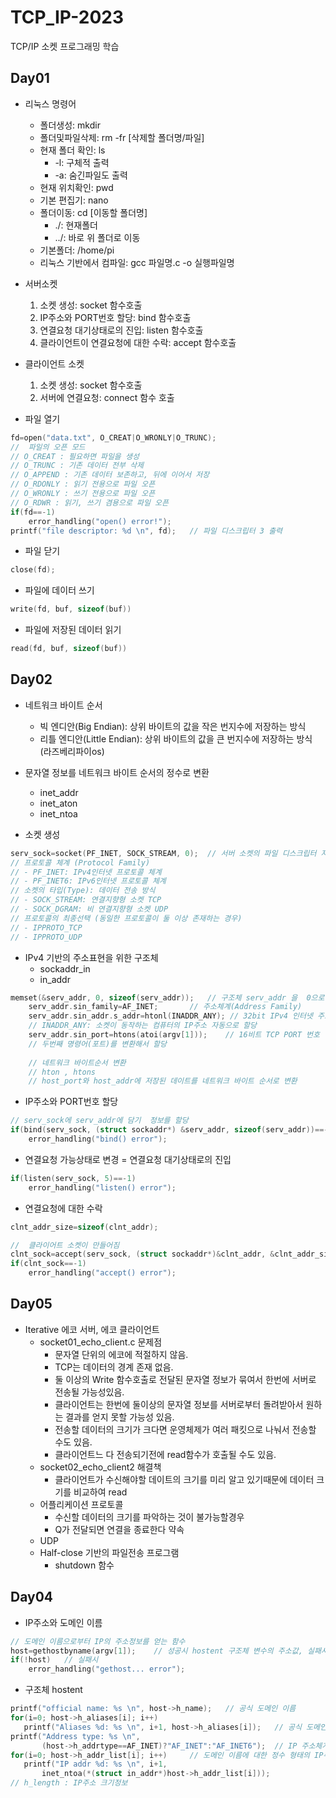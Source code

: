 # TCP_IP-2023
TCP/IP 소켓 프로그래밍 학습
## Day01
- 리눅스 명령어 
	- 폴더생성: mkdir
	- 폴더및파일삭제: rm -fr [삭제할 폴더명/파일]
	- 현재 폴더 확인: ls
		- -l: 구체적 출력
		- -a: 숨긴파일도 출력
	- 현재 위치확인: pwd
	- 기본 편집기: nano
	- 폴더이동: cd [이동할 폴더명]
		- ./: 현재폴더
		- ../: 바로 위 폴더로 이동
	- 기본폴더: /home/pi
	- 리눅스 기반에서 컴파일: gcc 파일명.c -o 실행파일명

- 서버소켓
	1. 소켓 생성: socket 함수호출
	2. IP주소와 PORT번호 할당: bind 함수호출
	3. 연결요청 대기상태로의 진입: listen 함수호출
	4. 클라이언트이 연결요청에 대한 수락: accept 함수호출
	
- 클라이언트 소켓
	1. 소켓 생성: socket 함수호출
	2. 서버에 연결요청: connect 함수 호출
- 파일 열기
``` c
fd=open("data.txt", O_CREAT|O_WRONLY|O_TRUNC);
//  파일의 오픈 모드
// O_CREAT : 필요하면 파일을 생성
// O_TRUNC : 기존 데이터 전부 삭제
// O_APPEND : 기존 데이터 보존하고, 뒤에 이어서 저장
// O_RDONLY : 읽기 전용으로 파일 오픈
// O_WRONLY : 쓰기 전용으로 파일 오픈
// O_RDWR : 읽기, 쓰기 겸용으로 파일 오픈
if(fd==-1)
	error_handling("open() error!");
printf("file descriptor: %d \n", fd);	// 파일 디스크립터 3 출력
```
- 파일 닫기
``` c
close(fd);
```
- 파일에 데이터 쓰기
``` c
write(fd, buf, sizeof(buf))
```
- 파일에 저장된 데이터 읽기
```c
read(fd, buf, sizeof(buf))
```
## Day02
- 네트워크 바이트 순서
	- 빅 엔디안(Big Endian): 상위 바이트의 값을 작은 번지수에 저장하는 방식
   	- 리틀 엔디안(Little Endian): 상위 바이트의 값을 큰 번지수에 저장하는 방식 (라즈베리파이os)

- 문자열 정보를 네트워크 바이트 순서의 정수로 변환
  	- inet_addr
  	- inet_aton
  	- inet_ntoa
   	
- 소켓 생성
``` c
serv_sock=socket(PF_INET, SOCK_STREAM, 0);	// 서버 소켓의 파일 디스크립터 저장
// 프로토콜 체계 (Protocol Family)
// - PF_INET: IPv4인터넷 프로토콜 체계
// - PF_INET6: IPv6인터넷 프로토콜 체계
// 소켓의 타입(Type): 데이터 전송 방식
// - SOCK_STREAM: 연결지향형 소켓 TCP
// - SOCK_DGRAM: 비 연결지향형 소켓 UDP
// 프로토콜의 최종선택 (동일한 프로토콜이 둘 이상 존재하는 경우)
// - IPPROTO_TCP
// - IPPROTO_UDP
```

- IPv4 기반의 주소표현을 위한 구조체
	- sockaddr_in
   	- in_addr
``` c
memset(&serv_addr, 0, sizeof(serv_addr));	// 구조체 serv_addr 을  0으로 초기화
	serv_addr.sin_family=AF_INET;		// 주소체계(Address Family)
	serv_addr.sin_addr.s_addr=htonl(INADDR_ANY); // 32bit IPv4 인터넷 주소 
 	// INADDR_ANY: 소켓이 동작하는 컴퓨터의 IP주소 자동으로 할당
	serv_addr.sin_port=htons(atoi(argv[1]));	// 16비트 TCP PORT 번호
	// 두번째 명령어(포트)를 변환해서 할당
 
 	// 네트워크 바이트순서 변환
  	// hton , htons 
   	// host_port와 host_addr에 저장된 데이트를 네트워크 바이트 순서로 변환
 ```
- IP주소와 PORT번호 할당
``` c
// serv_sock에 serv_addr에 담기  정보를 할당
if(bind(serv_sock, (struct sockaddr*) &serv_addr, sizeof(serv_addr))==-1)
	error_handling("bind() error");
```
- 연결요청 가능상태로 변경 = 연결요청 대기상태로의 진입
``` c
if(listen(serv_sock, 5)==-1)
	error_handling("listen() error");
  ```
- 연결요청에 대한 수락
``` c
clnt_addr_size=sizeof(clnt_addr);

//  클라이어트 소켓이 만들어짐
clnt_sock=accept(serv_sock, (struct sockaddr*)&clnt_addr, &clnt_addr_size);
if(clnt_sock==-1)
	error_handling("accept() error");
```

## Day05
- Iterative 에코 서버, 에코 클라이언트
	- socket01_echo_client.c 문제점
		- 문자열 단위의 에코에 적절하지 않음.
		- TCP는 데이터의 경계 존재 없음.
		- 둘 이상의 Write 함수호출로 전달된 문자열 정보가 묶여서 한번에 서버로 전송될 가능성있음.
		- 클라이언트는 한번에 둘이상의 문자열 정보를 서버로부터 돌려받아서 원하는 결과를 얻지 못할 가능성 있음.
		- 전송할 데이터의 크기가 크다면 운영체제가 여러 패킷으로 나눠서 전송할 수도 있음.
		- 클라이언트느 다 전송되기전에 read함수가 호출될 수도 있음.
	- socket02_echo_client2 해결책
		- 클라이언트가 수신해야할 데이트의 크기를 미리 알고 있기때문에 데이터 크기를 비교하여 read
	- 어플리케이션 프로토콜
		- 수신할 데이터의 크기를 파악하는 것이 불가능할경우
		- Q가 전달되면 연결을 종료한다 약속
	- UDP
	- Half-close 기반의 파일전송 프로그램
		- shutdown 함수
## Day04
- IP주소와 도메인 이름
```c
// 도메인 이름으로부터 IP의 주소정보를 얻는 함수 
host=gethostbyname(argv[1]);	// 성공시 hostent 구조체 변수의 주소값, 실패시 NULL
if(!host)	// 실패시
	error_handling("gethost... error");
```
- 구조체 hostent
 
 ```c
printf("official name: %s \n", host->h_name);	// 공식 도메인 이름
for(i=0; host->h_aliases[i]; i++)
	printf("Aliases %d: %s \n", i+1, host->h_aliases[i]);	// 공식 도메인 이름 외에에 접속할 수 있는 다른 도메인이름
printf("Address type: %s \n",
		(host->h_addrtype==AF_INET)?"AF_INET":"AF_INET6");	// IP 주소체계
for(i=0; host->h_addr_list[i]; i++)		// 도메인 이름에 대한 정수 형태의 IP주소들의 리스트
	printf("IP addr %d: %s \n", i+1,
		inet_ntoa(*(struct in_addr*)host->h_addr_list[i]));
// h_length : IP주소 크기정보
```
			
	
